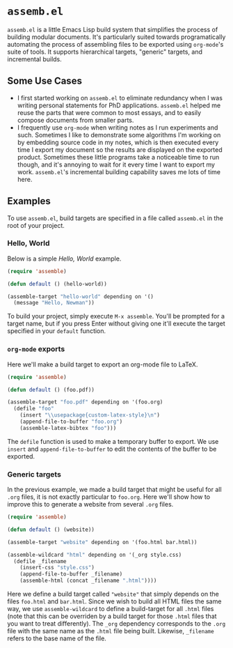 # `assemb.el`

`assemb.el` is a little Emacs Lisp build system that simplifies the
process of building modular documents. It's particularly suited
towards programatically automating the process of assembling files to
be exported using `org-mode`'s suite of tools. It supports
hierarchical targets, "generic" targets, and incremental builds.

## Some Use Cases
* I first started working on `assemb.el` to eliminate redundancy when
  I was writing personal statements for PhD applications. `assemb.el`
  helped me reuse the parts that were common to most essays, and to
  easily compose documents from smaller parts.
* I frequently use `org-mode` when writing notes as I run experiments
  and such. Sometimes I like to demonstrate some algorithms I'm
  working on by embedding source code in my notes, which is then
  executed every time I export my document so the results are
  displayed on the exported product. Sometimes these little programs
  take a noticeable time to run though, and it's annoying to wait for
  it every time I want to export my work. `assemb.el`'s incremental
  building capability saves me lots of time here.
  
## Examples
To use `assemb.el`, build targets are specified in a file called
`assemb.el` in the root of your project.

### Hello, World

Below is a simple _Hello, World_ example.

```lisp
(require 'assemble)

(defun default () (hello-world))

(assemble-target "hello-world" depending on '()
  (message "Hello, Newman"))
```

To build your project, simply execute `M-x assemble`. You'll be
prompted for a target name, but if you press Enter without giving one
it'll execute the target specified in your `default` function.

### `org-mode` exports
Here we'll make a build target to export an org-mode file to LaTeX.

```lisp
(require 'assemble)

(defun default () (foo.pdf))

(assemble-target "foo.pdf" depending on '(foo.org)
  (defile "foo"
    (insert "\\usepackage{custom-latex-style}\n")
	(append-file-to-buffer "foo.org")
	(assemble-latex-bibtex "foo")))
```

The `defile` function is used to make a temporary buffer to export. We
use `insert` and `append-file-to-buffer` to edit the contents of the
buffer to be exported.

### Generic targets
In the previous example, we made a build target that might be useful
for all `.org` files, it is not exactly particular to `foo.org`. Here
we'll show how to improve this to generate a website from several
`.org` files.

```lisp
(require 'assemble)

(defun default () (website))

(assemble-target "website" depending on '(foo.html bar.html))

(assemble-wildcard "html" depending on '(_org style.css)
  (defile _filename
    (insert-css "style.css")
	(append-file-to-buffer _filename)
	(assemble-html (concat _filename ".html"))))
```

Here we define a build target called `"website"` that simply depends
on the files `foo.html` and `bar.html`. Since we wish to build all
HTML files the same way, we use `assemble-wildcard` to define a
build-target for all `.html` files (note that this can be overriden by
a build target for those `.html` files that you want to treat
differently). The `_org` dependency corresponds to the `.org` file
with the same name as the `.html` file being built. Likewise,
`_filename` refers to the base name of the file.
